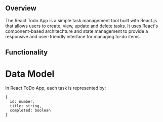## Overview
The React Todo App is a simple task management tool built with React.js that allows users to create, view, update and delete tasks. It uses React's component-based architechture and state management to provide a responsive and user-friendly interface for managing to-do items.

## Functionality

# Data Model
In React ToDo App, each task is represented by:
```
{
  id: number,
  title: string,
  completed: boolean
}
```
